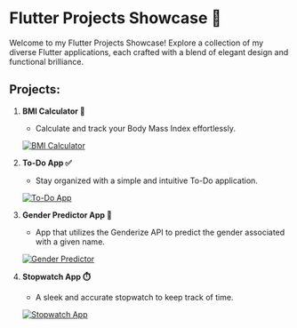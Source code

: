 # Flutter Projects Showcase 🚀

Welcome to my Flutter Projects Showcase! Explore a collection of my diverse Flutter applications, each crafted with a blend of elegant design and functional brilliance.

## Projects:

1. **BMI Calculator 🧮**
   - Calculate and track your Body Mass Index effortlessly.

   [![BMI Calculator](https://github.com/dhara-maru/BMI-Calculator-Flutter)](https://github.com/dhara-maru/BMI-Calculator-Flutter)

2. **To-Do App ✅**
   - Stay organized with a simple and intuitive To-Do application.

   [![To-Do App](https://github.com/dhara-maru/My-To-Do-App-Flutter)](https://github.com/dhara-maru/My-To-Do-App-Flutter)

3. **Gender Predictor App 👶**
   - App that utilizes the Genderize API to predict the gender associated with a given name.

   [![Gender Predictor](https://github.com/dhara-maru/Gender-Predictor-Flutter)](https://github.com/dhara-maru/Gender-Predictor-Flutter)

4. **Stopwatch App ⏱️**
   - A sleek and accurate stopwatch to keep track of time.

   [![Stopwatch App](link-to-stopwatch-repo)](link-to-stopwatch-repo)
